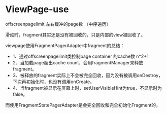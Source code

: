 # <h1 style="color:'red'">ViewPage-use</h1>

offscreenpagelimit 左右缓冲的page数 （中序遍历）

滑动时，fragment其实还是没有被回收的，只是内部的view被回收了。

viewpage使用FragmentPagerAdapter中fragment的总结：

* 1、通过offscreenpagelimit类控制page container 的cache数 n\*2+1
* 2、当加载page超出cache count，会用fragmentManager来释放fragment。
* 3、被释放的fragment实际上不会被完全回收，因为没有被调用onDestroy，下次再初始化时，也没有调用onCreate。
* 4、当fragment被显示在屏幕上时，setUserVisibleHint为true，不显示时为false。

而使用FragmentStatePagerAdapter是会完全回收和完全初始化Fragment的。